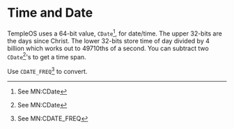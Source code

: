 # Time and Date
TempleOS uses a 64-bit value, `CDate`[^1], for date/time. The upper 32-bits are the days since Christ. The lower 32-bits store time of day divided by 4 billion which works out to 49710ths of a second. You can subtract two `CDate`[^1]'s to get a time span.

Use `CDATE_FREQ`[^2] to convert.

[^1]: See MN:CDate

[^2]: See MN:CDATE_FREQ

